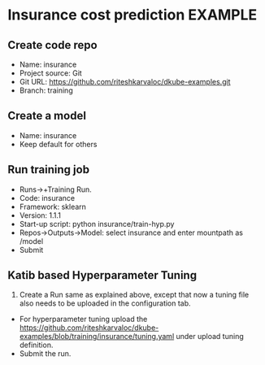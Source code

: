 # Insurance cost prediction EXAMPLE 

## Create code repo
- Name: insurance
- Project source: Git
- Git URL: https://github.com/riteshkarvaloc/dkube-examples.git
- Branch: training

## Create a model
- Name: insurance
- Keep default for others

## Run training job
 - Runs->+Training Run.
 - Code: insurance
 - Framework: sklearn
 - Version: 1.1.1
 - Start-up script: python insurance/train-hyp.py
 - Repos->Outputs->Model: select insurance and enter mountpath as /model
 - Submit

## Katib based Hyperparameter Tuning
1. Create a Run same as explained above, except that now a tuning file also needs to be uploaded in the configuration tab.
  - For hyperparameter tuning upload the https://github.com/riteshkarvaloc/dkube-examples/blob/training/insurance/tuning.yaml under upload tuning definition. 
  - Submit the run.
